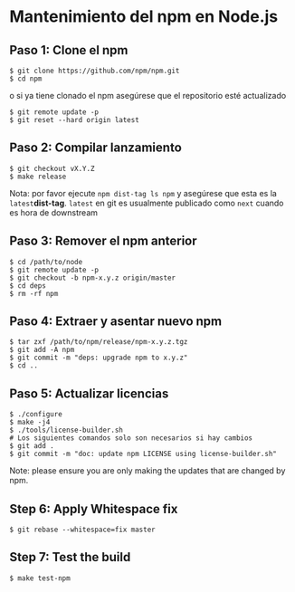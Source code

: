 # Mantenimiento del npm en Node.js

## Paso 1: Clone el npm

```console
$ git clone https://github.com/npm/npm.git
$ cd npm
```

o si ya tiene clonado el npm asegúrese que el repositorio esté actualizado

```console
$ git remote update -p
$ git reset --hard origin latest
```

## Paso 2: Compilar lanzamiento

```console
$ git checkout vX.Y.Z
$ make release
```

Nota: por favor ejecute `npm dist-tag ls npm` y asegúrese que esta es la `latest`**dist-tag**. `latest` en git es usualmente publicado como `next` cuando es hora de downstream

## Paso 3: Remover el npm anterior

```console
$ cd /path/to/node
$ git remote update -p
$ git checkout -b npm-x.y.z origin/master
$ cd deps
$ rm -rf npm
```

## Paso 4: Extraer y asentar nuevo npm

```console
$ tar zxf /path/to/npm/release/npm-x.y.z.tgz
$ git add -A npm
$ git commit -m "deps: upgrade npm to x.y.z"
$ cd ..
```

## Paso 5: Actualizar licencias

```console
$ ./configure
$ make -j4
$ ./tools/license-builder.sh
# Los siguientes comandos solo son necesarios si hay cambios
$ git add .
$ git commit -m "doc: update npm LICENSE using license-builder.sh"
```

Note: please ensure you are only making the updates that are changed by npm.

## Step 6: Apply Whitespace fix

```console
$ git rebase --whitespace=fix master
```

## Step 7: Test the build

```console
$ make test-npm
```